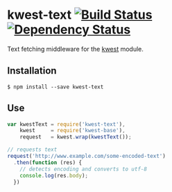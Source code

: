 # kwest-text [![Build Status][travis-image]][travis-url] [![Dependency Status][depstat-image]][depstat-url]

Text fetching middleware for the [kwest](https://github.com/Janpot/kwest) module.

## Installation

    $ npm install --save kwest-text

## Use


```js
var kwestText = require('kwest-text'),
    kwest     = require('kwest-base'),
    request   = kwest.wrap(kwestText());

// requests text
request('http://www.example.com/some-encoded-text')
  .then(function (res) {
    // detects encoding and converts to utf-8
    console.log(res.body);
  })
```


[travis-url]: http://travis-ci.org/Janpot/kwest-text
[travis-image]: http://img.shields.io/travis/Janpot/kwest-text.svg?style=flat

[depstat-url]: https://david-dm.org/Janpot/kwest-text
[depstat-image]: http://img.shields.io/david/Janpot/kwest-text.svg?style=flat
